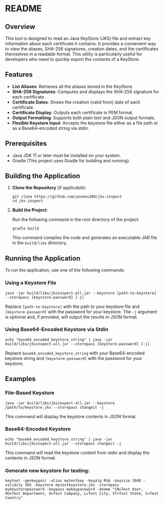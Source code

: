 # README

## Overview

This tool is designed to read an Java KeyStore (JKS) file and extract key information about each certificate it contains. It provides a convenient way to view the aliases, SHA-256 signatures, creation dates, and the certificates themselves in a readable format. This utility is particularly useful for developers who need to quickly export the contents of a KeyStore.

## Features

- **List Aliases**: Retrieves all the aliases stored in the KeyStore.
- **SHA-256 Signatures**: Computes and displays the SHA-256 signature for each certificate.
- **Certificate Dates**: Shows the creation (valid from) date of each certificate.
- **Certificate Display**: Outputs each certificate in PEM format.
- **Output Formatting**: Supports both plain text and JSON output formats.
- **Flexible Keystore Input**: Accepts the keystore file either as a file path or as a Base64-encoded string via stdin.

## Prerequisites

- Java JDK 11 or later must be installed on your system.
- Gradle (This project uses Gradle for building and running).

## Building the Application

1. **Clone the Repository** (if applicable):

   ```
   git clone https://github.com/younes200/jks-inspect
   cd jks-inspect
   ```

2. **Build the Project**:

   Run the following command in the root directory of the project:

   ```
   gradle build
   ```

   This command compiles the code and generates an executable JAR file in the `build/libs` directory.

## Running the Application

To run the application, use one of the following commands:

### Using a Keystore File

```
java -jar build/libs/jksinspect-all.jar --keystore [path-to-keystore] --storepass [keystore-password] [-j]
```

Replace `[path-to-keystore]` with the path to your keystore file and `[keystore-password]` with the password for your keystore. The `-j` argument is optional and, if provided, will output the results in JSON format.

### Using Base64-Encoded Keystore via Stdin

```
echo "base64_encoded_keystore_string" | java -jar build/libs/jksinspect-all.jar --storepass [keystore-password] [-j]
```

Replace `base64_encoded_keystore_string` with your Base64-encoded keystore string and `[keystore-password]` with the password for your keystore.

## Examples

### File-Based Keystore

```
java -jar build/libs/jksinspect-all.jar --keystore /path/to/keystore.jks --storepass changeit -j
```

This command will display the keystore contents in JSON format.

### Base64-Encoded Keystore

```
echo "base64_encoded_keystore_string" | java -jar build/libs/jksinspect-all.jar --storepass changeit -j
```

This command will read the keystore content from stdin and display the contents in JSON format.


### Generate new keystore for testing:

```
keytool -genkeypair -alias mytestkey -keyalg RSA -keysize 2048 -validity 365 -keystore mytestkeystore.jks -storepass mykeystorepassword -keypass mykeypassword -dname "CN=Test User, OU=Test Department, O=Test Company, L=Test City, ST=Test State, C=Test Country"
```
